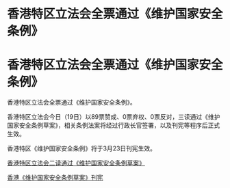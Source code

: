 # 香港特区立法会全票通过《维护国家安全条例》

# 香港特区立法会全票通过《维护国家安全条例》

香港特区立法会全票通过《维护国家安全条例》。

香港特区立法会今日（19日）以89票赞成、0票弃权、0票反对，三读通过《维护国家安全条例草案》，相关条例法案将经过行政长官签署，以及刊宪等程序后正式生效。

香港特区《维护国家安全条例》将于3月23日刊宪生效。

[香港特区立法会二读通过《维护国家安全条例草案》](https://news.qq.com/rain/a/20240319A0664H00)

[香港《维护国家安全条例草案》刊宪](https://news.qq.com/rain/a/20240308A00QPA00)

